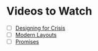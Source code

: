 # Videos to Watch

- [ ] [Designing for Crisis](https://vimeo.com/148927676)
- [ ] [Modern Layouts](https://t.co/ieof37FkJX)
- [ ] [Promises](https://www.udacity.com/course/ud898)
